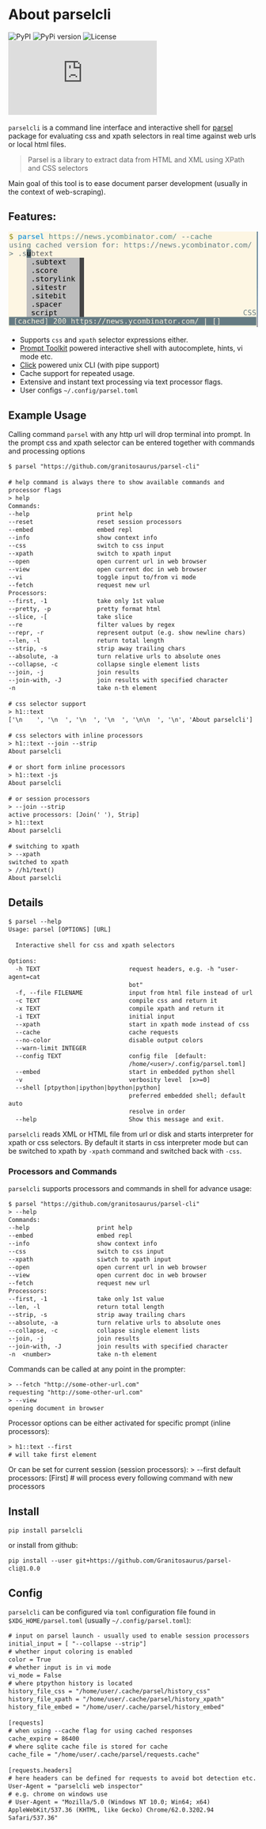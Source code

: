 
# About parselcli   

![PyPI](https://img.shields.io/pypi/v/parselcli?style=flat-square) ![PyPi version](https://img.shields.io/pypi/pyversions/parselcli?style=flat-square) ![License](https://img.shields.io/pypi/l/parselcli?style=flat-square)
![Chat](https://img.shields.io/matrix/web-scraping:matrix.org?style=flat-square)

`parselcli` is a command line interface and interactive shell for [parsel](https://github.com/scrapy/parsel) package for evaluating css and xpath selectors in real time against web urls or local html files.

> Parsel is a library to extract data from HTML and XML using XPath and CSS selectors

Main goal of this tool is to ease document parser development (usually in the context of web-scraping).


## Features:

![screenshot of parsel shell](screenshot.png)

* Supports `css` and `xpath` selector expressions either.
* [Prompt Toolkit] powered interactive shell with autocomplete, hints, vi mode etc.
* [Click] powered unix CLI (with pipe support)
* Cache support for repeated usage.
* Extensive and instant text processing via text processor flags.
* User configs `~/.config/parsel.toml`


## Example Usage

Calling command `parsel` with any http url will drop terminal into prompt. 
In the prompt css and xpath selector can be entered together with commands and processing options

```
$ parsel "https://github.com/granitosaurus/parsel-cli"

# help command is always there to show available commands and processor flags
> help
Commands:
--help                   print help
--reset                  reset session processors
--embed                  embed repl
--info                   show context info
--css                    switch to css input
--xpath                  switch to xpath input
--open                   open current url in web browser
--view                   open current doc in web browser
--vi                     toggle input to/from vi mode
--fetch                  request new url
Processors:
--first, -1              take only 1st value
--pretty, -p             pretty format html
--slice, -[              take slice
--re                     filter values by regex
--repr, -r               represent output (e.g. show newline chars)
--len, -l                return total length
--strip, -s              strip away trailing chars
--absolute, -a           turn relative urls to absolute ones
--collapse, -c           collapse single element lists
--join, -j               join results
--join-with, -J          join results with specified character
-n                       take n-th element

# css selector support
> h1::text
['\n    ', '\n  ', '\n  ', '\n  ', '\n\n  ', '\n', 'About parselcli']

# css selectors with inline processors
> h1::text --join --strip 
About parselcli

# or short form inline processors
> h1::text -js
About parselcli

# or session processors
> --join --strip
active processors: [Join(' '), Strip]
> h1::text
About parselcli

# switching to xpath
> --xpath
switched to xpath
> //h1/text()
About parselcli
```


## Details

```
$ parsel --help                                                                                                      
Usage: parsel [OPTIONS] [URL]

  Interactive shell for css and xpath selectors

Options:
  -h TEXT                         request headers, e.g. -h "user-agent=cat
                                  bot"
  -f, --file FILENAME             input from html file instead of url
  -c TEXT                         compile css and return it
  -x TEXT                         compile xpath and return it
  -i TEXT                         initial input
  --xpath                         start in xpath mode instead of css
  --cache                         cache requests
  --no-color                      disable output colors
  --warn-limit INTEGER
  --config TEXT                   config file  [default:
                                  /home/<user>/.config/parsel.toml]
  --embed                         start in embedded python shell
  -v                              verbosity level  [x>=0]
  --shell [ptpython|ipython|bpython|python]
                                  preferred embedded shell; default auto
                                  resolve in order
  --help                          Show this message and exit.
```

`parselcli` reads XML or HTML file from url or disk and starts interpreter for xpath or css selectors.
By default it starts in css interpreter mode but can be switched to xpath by `-xpath` command and switched back with `-css`.



### Processors and Commands

`parselcli` supports processors and commands in shell for advance usage:

    $ parsel "https://github.com/granitosaurus/parsel-cli"                                                               
    > --help                                                                                                              
    Commands:
    --help                   print help
    --embed                  embed repl
    --info                   show context info
    --css                    switch to css input
    --xpath                  siwtch to xpath input
    --open                   open current url in web browser
    --view                   open current doc in web browser
    --fetch                  request new url
    Processors:
    --first, -1              take only 1st value
    --len, -l                return total length
    --strip, -s              strip away trailing chars
    --absolute, -a           turn relative urls to absolute ones
    --collapse, -c           collapse single element lists
    --join, -j               join results
    --join-with, -J          join results with specified character
    -n  <number>             take n-th element

Commands can be called at any point in the prompter:

    > --fetch "http://some-other-url.com"
    requesting "http://some-other-url.com"
    > --view
    opening document in browser

Processor options can be either activated for specific prompt (inline processors):

    > h1::text --first
    # will take first element

Or can be set for current session (session processors):
    > --first
    default processors: [First]
    # will process every following command with new processors

## Install
    
    pip install parselcli
    
or install from github:

    pip install --user git+https://github.com/Granitosaurus/parsel-cli@1.0.0
    
## Config

`parselcli` can be configured via `toml` configuration file found in `$XDG_HOME/parsel.toml` (usually `~/.config/parsel.toml`):

    # input on parsel launch - usually used to enable session processors
    initial_input = [ "--collapse --strip"]
    # whether input coloring is enabled 
    color = True
    # whether input is in vi mode
    vi_mode = False
    # where ptpython history is located
    history_file_css = "/home/user/.cache/parsel/history_css"
    history_file_xpath = "/home/user/.cache/parsel/history_xpath"
    history_file_embed = "/home/user/.cache/parsel/history_embed"
    
    [requests]
    # when using --cache flag for using cached responses
    cache_expire = 86400
    # where sqlite cache file is stored for cache
    cache_file = "/home/user/.cache/parsel/requests.cache"

    [requests.headers]
    # here headers can be defined for requests to avoid bot detection etc.
    User-Agent = "parselcli web inspector"
    # e.g. chrome on windows use
    # User-Agent = "Mozilla/5.0 (Windows NT 10.0; Win64; x64) AppleWebKit/537.36 (KHTML, like Gecko) Chrome/62.0.3202.94 Safari/537.36"

 
[Prompt Toolkit]: https://github.com/prompt-toolkit/python-prompt-toolkit
[Click]: https://github.com/pallets/click